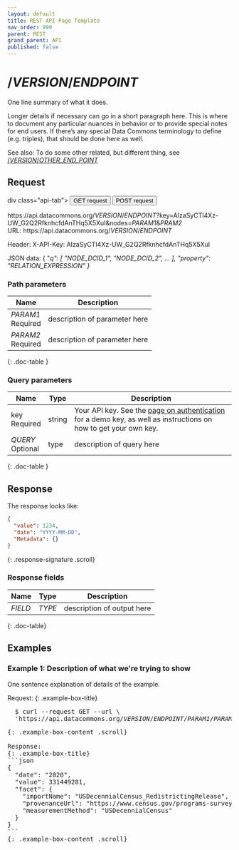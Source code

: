 ```yaml
---
layout: default
title: REST API Page Template
nav_order: 999
parent: REST
grand_parent: API
published: false
---
```


# /_VERSION_/_ENDPOINT_

One line summary of what it does.

Longer details if necessary can go in a short paragraph here. This is where to document any particular nuances in behavior or to provide special notes for end users. If there’s any special Data Commons terminology to define (e.g. triples), that should be done here as well.

See also:
    To do some other related, but different thing, see [/_VERSION_/_OTHER_END_POINT_](https://docs.datacommons.org/...)


## Request

div class="api-tab">
  <button id="get-button" class="api-tablink" onclick="openTab(event, 'GET-request')">
    GET request
  </button>
  <button id="post-button" class="api-tablink" onclick="openTab(event, 'POST-request')">
    POST request
  </button>
</div>

<div id="GET-request" class="api-tabcontent api-signature">
https://api.datacommons.org/<var>VERSION</var>/<var>ENDPOINT</var>?key=AIzaSyCTI4Xz-UW_G2Q2RfknhcfdAnTHq5X5XuI&nodes=<var>PARAM1</var>&<var>PRAM2</var>
</div>

<div id="POST-request" class="api-tabcontent api-signature">
URL:
https://api.datacommons.org/<var>VERSION</var>/<var>ENDPOINT</var>

Header:
X-API-Key: AIzaSyCTI4Xz-UW_G2Q2RfknhcfdAnTHq5X5XuI

JSON data:
{
  "<var>q": [
      "<var>NODE_DCID_1</var>",
      "<var>NODE_DCID_2</var>",
      ...
    ],
  "property": "<var>RELATION_EXPRESSION</var>"
}

</div>

<script src="/assets/js/syntax_highlighting.js"></script>
<script src="/assets/js/api-doc-tabs.js"></script>

### Path parameters

| Name                                                | Description                   |
| --------------------------------------------------- | ----------------------------- |
| <var>PARAM1</var> <br /> <required-tag>Required</required-tag> | description of parameter here |
| <var>PARAM2</var> <br /> <required-tag>Required</required-tag> | description of parameter here |
{: .doc-table }

### Query parameters

| Name                                               | Type | Description               |
| -------------------------------------------------- | ---- | ------------------------- |
| key <br /> <required-tag>Required</required-tag>   | string | Your API key. See the [page on authentication](/api/rest/VERSION/index.md#authentication) for a demo key, as well as instructions on how to get your own key. |
| _QUERY_ <br /> <optional-tag>Optional</optional-tag> | type | description of query here |
{: .doc-table }

## Response

The response looks like:

```json
{
  "value": 1234,
  "date": "YYYY-MM-DD",
  "Metadata": {}
}
```
{: .response-signature .scroll}

### Response fields

| Name     | Type   | Description                |
| -------- | ------ | -------------------------- |
| _FIELD_    | _TYPE_   | description of output here |
{: .doc-table}

## Examples

### Example 1: Description of what we're trying to show

One sentence explanation of details of the example.

Request:
{: .example-box-title}
<pre>
  $ curl --request GET --url \
  'https://api.datacommons.org/<var>VERSION</var>/<var>ENDPOINT</var>/<var>PARAM1</var>/<var>PARAM2</var>?<var>QUERY</var><var>VALUE</var>&key=AIzaSyCTI4Xz-UW_G2Q2RfknhcfdAnTHq5X5XuI'
<pre>
{: .example-box-content .scroll}

Response:
{: .example-box-title}
```json
{
  "date": "2020",
  "value": 331449281,
  "facet": {
    "importName": "USDecennialCensus_RedistrictingRelease",
    "provenanceUrl": "https://www.census.gov/programs-surveys/decennial-census/about/rdo/summary-files.html",
    "measurementMethod": "USDecennialCensus"
  }
}
```
{: .example-box-content .scroll}

